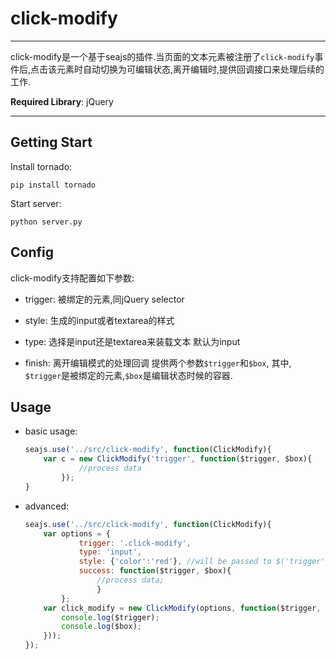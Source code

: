 # click-modify

---

click-modify是一个基于seajs的插件.当页面的文本元素被注册了`click-modify`事件后,点击该元素时自动切换为可编辑状态,离开编辑时,提供回调接口来处理后续的工作.

**Required Library**: jQuery

---

## Getting Start

Install tornado:

`pip install tornado`

Start server:

`python server.py`


## Config

click-modify支持配置如下参数:

* trigger: 被绑定的元素,同jQuery selector

* style: 生成的input或者textarea的样式

* type: 选择是input还是textarea来装载文本 默认为input

* finish: 离开编辑模式的处理回调 提供两个参数`$trigger`和`$box`, 其中, `$trigger`是被绑定的元素,`$box`是编辑状态时候的容器.


## Usage

* basic usage:

    ```javascript
    seajs.use('../src/click-modify', function(ClickModify){
        var c = new ClickModify('trigger', function($trigger, $box){
                //process data
            });
    }
    ```

* advanced:

    ```javascript
    seajs.use('../src/click-modify', function(ClickModify){
        var options = {
                trigger: '.click-modify',
                type: 'input',
                style: {'color':'red'}, //will be passed to $('trigger').css(style);
                success: function($trigger, $box){
                    //process data;
                    }
            };
        var click_modify = new ClickModify(options, function($trigger, $box){
            console.log($trigger);
            console.log($box);
        }));
    });
    ```

